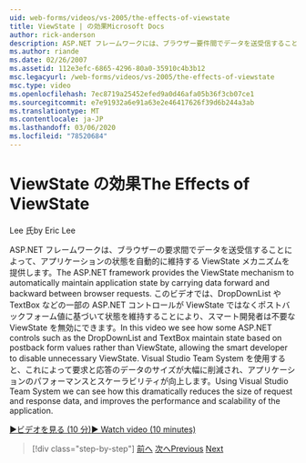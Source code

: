 ```yaml
---
uid: web-forms/videos/vs-2005/the-effects-of-viewstate
title: ViewState | の効果Microsoft Docs
author: rick-anderson
description: ASP.NET フレームワークには、ブラウザー要件間でデータを送受信することによってアプリケーションの状態を自動的に維持するための ViewState メカニズムが用意されています。
ms.author: riande
ms.date: 02/26/2007
ms.assetid: 112e3efc-6865-4296-80a0-35910c4b3b12
msc.legacyurl: /web-forms/videos/vs-2005/the-effects-of-viewstate
msc.type: video
ms.openlocfilehash: 7ec8719a25452efed9a0d46afa05b36f3cb07ce1
ms.sourcegitcommit: e7e91932a6e91a63e2e46417626f39d6b244a3ab
ms.translationtype: MT
ms.contentlocale: ja-JP
ms.lasthandoff: 03/06/2020
ms.locfileid: "78520684"
---
```

# <a name="the-effects-of-viewstate"></a><span data-ttu-id="7a0b4-103">ViewState の効果</span><span class="sxs-lookup"><span data-stu-id="7a0b4-103">The Effects of ViewState</span></span>

<span data-ttu-id="7a0b4-104">Lee 氏</span><span class="sxs-lookup"><span data-stu-id="7a0b4-104">by Eric Lee</span></span>

<span data-ttu-id="7a0b4-105">ASP.NET フレームワークは、ブラウザーの要求間でデータを送受信することによって、アプリケーションの状態を自動的に維持する ViewState メカニズムを提供します。</span><span class="sxs-lookup"><span data-stu-id="7a0b4-105">The ASP.NET framework provides the ViewState mechanism to automatically maintain application state by carrying data forward and backward between browser requests.</span></span> <span data-ttu-id="7a0b4-106">このビデオでは、DropDownList や TextBox などの一部の ASP.NET コントロールが ViewState ではなくポストバックフォーム値に基づいて状態を維持することにより、スマート開発者は不要な ViewState を無効にできます。</span><span class="sxs-lookup"><span data-stu-id="7a0b4-106">In this video we see how some ASP.NET controls such as the DropDownList and TextBox maintain state based on postback form values rather than ViewState, allowing the smart developer to disable unnecessary ViewState.</span></span> <span data-ttu-id="7a0b4-107">Visual Studio Team System を使用すると、これによって要求と応答のデータのサイズが大幅に削減され、アプリケーションのパフォーマンスとスケーラビリティが向上します。</span><span class="sxs-lookup"><span data-stu-id="7a0b4-107">Using Visual Studio Team System we can see how this dramatically reduces the size of request and response data, and improves the performance and scalability of the application.</span></span>

[<span data-ttu-id="7a0b4-108">&#9654;ビデオを見る (10 分)</span><span class="sxs-lookup"><span data-stu-id="7a0b4-108">&#9654; Watch video (10 minutes)</span></span>](https://channel9.msdn.com/Blogs/ASP-NET-Site-Videos/the-effects-of-viewstate)

> [!div class="step-by-step"]
> <span data-ttu-id="7a0b4-109">[前へ](using-the-load-test-agent.md)
> [次へ](how-do-i-integrate-defect-tracking-with-testing.md)</span><span class="sxs-lookup"><span data-stu-id="7a0b4-109">[Previous](using-the-load-test-agent.md)
[Next](how-do-i-integrate-defect-tracking-with-testing.md)</span></span>
